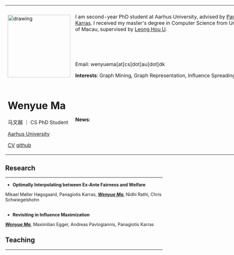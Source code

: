 <table>
<!-- <tr> -->
<th> </th>
<th> </th>
<th> </th>
<!-- </tr> -->
<tr>
<td>

<img style="float: center;"  src="pic/slef.jpg" alt="drawing" width="200"/>

</td>
<td colspan="2">

I am second-year PhD student at Aarhus University, advised by [Panagoist Karras](https://www.cs.au.dk/~karras/). I received my master's degree in Computer Science from University of Macau, supervised by [Leong Hou U](https://www.fst.um.edu.mo/personal/ryanlhu/).

<br /> 
<br /> 
<br /> 

Email: wenyuema[at]cs[dot]au[dot]dk


**Interests**: Graph Mining, Graph Representation, Influence Spreading



</td>
</tr>
<td style="float: center;">

# Wenyue Ma 

马文越 ｜ CS PhD Student

[Aarhus University](https://cs.au.dk/)


[CV]() [github](https://github.com/ADYD1208)  
</td>
<td colspan="2">

**News**:

</td>
</table>

<style>
td, th {
   border: none!important;
}
table {
  table-layout: fixed;
  width: 800px;
}
</style>



## Research 
---

* **Optimally Interpolating between Ex-Ante Fairness and Welfare**
  
Mikael Møller Høgsgaard, Panagiotis Karras, *<u>**Wenyue Ma**</u>*, Nidhi Rathi, Chris Schwiegelshohn
<br />
<br />

* **Revisiting in Influence Maximization**
  
*<u>**Wenyue Ma**</u>*, Maximilian Egger, Andreas Pavlogiannis, Panagiotis Karras

## Teaching 
---

